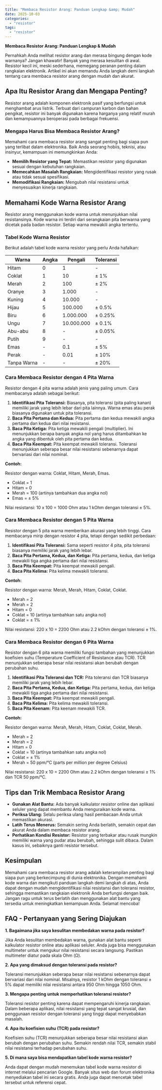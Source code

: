 ```yaml
---
title: "Membaca Resistor Arang: Panduan Lengkap &amp; Mudah"
date: 2025-10-03
categories: 
  - "resistor"
tags: 
  - "resistor"
---
```


**Membaca Resistor Arang: Panduan Lengkap & Mudah**

Pernahkah Anda melihat resistor arang dan merasa bingung dengan kode warnanya? Jangan khawatir! Banyak yang merasa kesulitan di awal. Resistor kecil ini, meski sederhana, memegang peranan penting dalam rangkaian elektronik. Artikel ini akan memandu Anda langkah demi langkah tentang cara membaca resistor arang dengan mudah dan akurat.

## Apa Itu Resistor Arang dan Mengapa Penting?

Resistor arang adalah komponen elektronik pasif yang berfungsi untuk menghambat arus listrik. Terbuat dari campuran karbon dan bahan pengikat, resistor ini banyak digunakan karena harganya yang relatif murah dan kemampuannya beroperasi pada berbagai frekuensi.

### Mengapa Harus Bisa Membaca Resistor Arang?

Memahami cara membaca resistor arang sangat penting bagi siapa pun yang terlibat dalam elektronika. Baik Anda seorang hobiis, teknisi, atau insinyur, kemampuan ini memungkinkan Anda:

- **Memilih Resistor yang Tepat:** Memastikan resistor yang digunakan sesuai dengan kebutuhan rangkaian.
- **Memecahkan Masalah Rangkaian:** Mengidentifikasi resistor yang rusak atau tidak sesuai spesifikasi.
- **Memodifikasi Rangkaian:** Mengubah nilai resistansi untuk menyesuaikan kinerja rangkaian.

## Memahami Kode Warna Resistor Arang

Resistor arang menggunakan kode warna untuk menunjukkan nilai resistansinya. Kode warna ini terdiri dari serangkaian pita berwarna yang dicetak pada badan resistor. Setiap warna mewakili angka tertentu.

### Tabel Kode Warna Resistor

Berikut adalah tabel kode warna resistor yang perlu Anda hafalkan:

| Warna | Angka | Pengali | Toleransi |
| --- | --- | --- | --- |
| Hitam | 0 | 1 | \- |
| Coklat | 1 | 10 | ± 1% |
| Merah | 2 | 100 | ± 2% |
| Oranye | 3 | 1.000 | \- |
| Kuning | 4 | 10.000 | \- |
| Hijau | 5 | 100.000 | ± 0.5% |
| Biru | 6 | 1.000.000 | ± 0.25% |
| Ungu | 7 | 10.000.000 | ± 0.1% |
| Abu-abu | 8 | \- | ± 0.05% |
| Putih | 9 | \- | \- |
| Emas | \- | 0.1 | ± 5% |
| Perak | \- | 0.01 | ± 10% |
| Tanpa Warna | \- | \- | ± 20% |

### Cara Membaca Resistor dengan 4 Pita Warna

Resistor dengan 4 pita warna adalah jenis yang paling umum. Cara membacanya adalah sebagai berikut:

1. **Identifikasi Pita Toleransi:** Biasanya, pita toleransi (pita paling kanan) memiliki jarak yang lebih lebar dari pita lainnya. Warna emas atau perak biasanya digunakan untuk pita toleransi.
2. **Baca Pita Pertama dan Kedua:** Pita pertama dan kedua mewakili angka pertama dan kedua dari nilai resistansi.
3. **Baca Pita Ketiga:** Pita ketiga mewakili pengali (multiplier). Ini menunjukkan berapa banyak angka nol yang harus ditambahkan ke angka yang dibentuk oleh pita pertama dan kedua.
4. **Baca Pita Keempat:** Pita keempat mewakili toleransi. Toleransi menunjukkan seberapa besar nilai resistansi sebenarnya dapat bervariasi dari nilai nominal.

**Contoh:**

Resistor dengan warna: Coklat, Hitam, Merah, Emas.

- Coklat = 1
- Hitam = 0
- Merah = 100 (artinya tambahkan dua angka nol)
- Emas = ± 5%

Nilai resistansi: 10 x 100 = 1000 Ohm atau 1 kOhm dengan toleransi ± 5%.

### Cara Membaca Resistor dengan 5 Pita Warna

Resistor dengan 5 pita warna memberikan akurasi yang lebih tinggi. Cara membacanya mirip dengan resistor 4 pita, tetapi dengan sedikit perbedaan:

1. **Identifikasi Pita Toleransi:** Sama seperti resistor 4 pita, pita toleransi biasanya memiliki jarak yang lebih lebar.
2. **Baca Pita Pertama, Kedua, dan Ketiga:** Pita pertama, kedua, dan ketiga mewakili tiga angka pertama dari nilai resistansi.
3. **Baca Pita Keempat:** Pita keempat mewakili pengali.
4. **Baca Pita Kelima:** Pita kelima mewakili toleransi.

**Contoh:**

Resistor dengan warna: Merah, Merah, Hitam, Coklat, Coklat.

- Merah = 2
- Merah = 2
- Hitam = 0
- Coklat = 10 (artinya tambahkan satu angka nol)
- Coklat = ± 1%

Nilai resistansi: 220 x 10 = 2200 Ohm atau 2.2 kOhm dengan toleransi ± 1%.

### Cara Membaca Resistor dengan 6 Pita Warna

Resistor dengan 6 pita warna memiliki fungsi tambahan yang menunjukkan koefisien suhu (Temperature Coefficient of Resistance atau TCR). TCR menunjukkan seberapa besar nilai resistansi akan berubah dengan perubahan suhu.

1. **Identifikasi Pita Toleransi dan TCR:** Pita toleransi dan TCR biasanya memiliki jarak yang lebih lebar.
2. **Baca Pita Pertama, Kedua, dan Ketiga:** Pita pertama, kedua, dan ketiga mewakili tiga angka pertama dari nilai resistansi.
3. **Baca Pita Keempat:** Pita keempat mewakili pengali.
4. **Baca Pita Kelima:** Pita kelima mewakili toleransi.
5. **Baca Pita Keenam:** Pita keenam mewakili TCR.

**Contoh:**

Resistor dengan warna: Merah, Merah, Hitam, Coklat, Coklat, Merah.

- Merah = 2
- Merah = 2
- Hitam = 0
- Coklat = 10 (artinya tambahkan satu angka nol)
- Coklat = ± 1%
- Merah = 50 ppm/°C (parts per million per degree Celsius)

Nilai resistansi: 220 x 10 = 2200 Ohm atau 2.2 kOhm dengan toleransi ± 1% dan TCR 50 ppm/°C.

## Tips dan Trik Membaca Resistor Arang

- **Gunakan Alat Bantu:** Ada banyak kalkulator resistor online dan aplikasi seluler yang dapat membantu Anda menguraikan kode warna.
- **Periksa Ulang:** Selalu periksa ulang hasil pembacaan Anda untuk memastikan akurasi.
- **Latih Terus Menerus:** Semakin sering Anda berlatih, semakin cepat dan akurat Anda dalam membaca resistor arang.
- **Perhatikan Kondisi Resistor:** Resistor yang terbakar atau rusak mungkin memiliki warna yang pudar atau berubah, sehingga sulit dibaca. Dalam kasus ini, sebaiknya ganti resistor tersebut.

## Kesimpulan

Memahami cara membaca resistor arang adalah keterampilan penting bagi siapa pun yang berkecimpung di dunia elektronika. Dengan memahami kode warna dan mengikuti panduan langkah demi langkah di atas, Anda dapat dengan mudah mengidentifikasi nilai resistansi dan toleransi resistor, sehingga memastikan rangkaian elektronik Anda berfungsi dengan baik. Jangan ragu untuk terus berlatih dan menggunakan alat bantu yang tersedia untuk meningkatkan kemampuan Anda. Selamat mencoba!

## FAQ - Pertanyaan yang Sering Diajukan

**1\. Bagaimana jika saya kesulitan membedakan warna pada resistor?**

Jika Anda kesulitan membedakan warna, gunakan alat bantu seperti kalkulator resistor online atau aplikasi seluler. Anda juga bisa menggunakan multimeter untuk mengukur nilai resistansi secara langsung. Pastikan multimeter diatur pada skala Ohm (Ω).

**2\. Apa yang dimaksud dengan toleransi pada resistor?**

Toleransi menunjukkan seberapa besar nilai resistansi sebenarnya dapat bervariasi dari nilai nominal. Misalnya, resistor 1 kOhm dengan toleransi ± 5% dapat memiliki nilai resistansi antara 950 Ohm hingga 1050 Ohm.

**3\. Mengapa penting untuk memperhatikan toleransi resistor?**

Toleransi resistor penting karena dapat mempengaruhi kinerja rangkaian. Dalam beberapa aplikasi, nilai resistansi yang tepat sangat krusial, dan penggunaan resistor dengan toleransi yang tinggi dapat menyebabkan masalah.

**4\. Apa itu koefisien suhu (TCR) pada resistor?**

Koefisien suhu (TCR) menunjukkan seberapa besar nilai resistansi akan berubah dengan perubahan suhu. Semakin rendah nilai TCR, semakin stabil nilai resistansi terhadap perubahan suhu.

**5\. Di mana saya bisa mendapatkan tabel kode warna resistor?**

Anda dapat dengan mudah menemukan tabel kode warna resistor di internet melalui pencarian Google. Banyak situs web dan forum elektronika menyediakan tabel ini secara gratis. Anda juga dapat mencetak tabel tersebut untuk referensi cepat.
